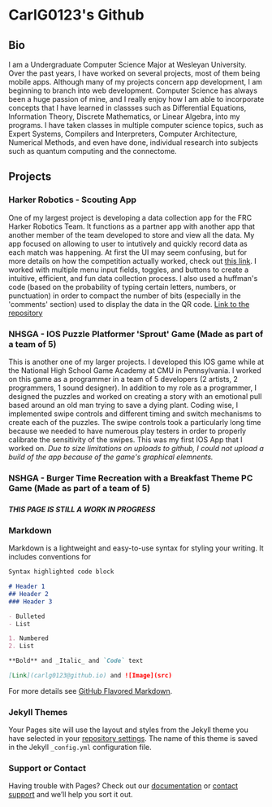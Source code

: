 # CarlG0123's Github

## Bio
I am a Undergraduate Computer Science Major at Wesleyan University. Over the past years, I have worked on several projects, most of them being mobile apps. Although many of my projects concern app development, I am beginning to branch into web development. Computer Science has always been a huge passion of mine, and I really enjoy how I am able to incorporate concepts that I have learned in classses such as Differential Equations, Information Theory, Discrete Mathematics, or Linear Algebra, into my programs. I have taken classes in multiple computer science topics, such as Expert Systems, Compilers and Interpreters, Computer Architecture, Numerical Methods, and even have done, individual research into subjects such as quantum computing and the connectome.

## Projects
### Harker Robotics - Scouting App
One of my largest project is developing a data collection app for the FRC Harker Robotics Team. It functions as a partner app with another app that another member of the team developed to store and view all the data. My app focused on allowing to user to intutively and quickly record data as each match was happening. At first the UI may seem confusing, but for more details on how the competition actually worked, check out [this link](https://www.youtube.com/watch?v=Mew6G_og-PI). I worked with multiple menu input fields, toggles, and buttons to create a intuitive, efficient, and fun data collection process. I also used a huffman's code (based on the probability of typing certain letters, numbers, or punctuation) in order to compact the number of bits (especially in the 'comments' section) used to display the data in the QR code.
[Link to the repository](https://github.com/CarlG0123/ScoutingApp)

### NHSGA - IOS Puzzle Platformer 'Sprout' Game (Made as part of a team of 5)
This is another one of my larger projects. I developed this IOS game while at the National High School Game Academy at CMU in Pennsylvania. I worked on this game as a programmer in a team of 5 developers (2 artists, 2 programmers, 1 sound designer). In addition to my role as a programmer, I designed the puzzles and worked on creating a story with an emotional pull based around an old man trying to save a dying plant. Coding wise, I implemented swipe controls and different timing and switch mechanisms to create each of the puzzles. The swipe controls took a particularly long time because we needed to have numerous play testers in order to properly calibrate the sensitivity of the swipes. This was my first IOS App that I worked on.
_Due to size limitations on uploads to github, I could not upload a build of the app because of the game's graphical elemnents._

### NSHGA - Burger Time Recreation with a Breakfast Theme PC Game (Made as part of a team of 5)

###

***THIS PAGE IS STILL A WORK IN PROGRESS***

### Markdown

Markdown is a lightweight and easy-to-use syntax for styling your writing. It includes conventions for

```markdown
Syntax highlighted code block

# Header 1
## Header 2
### Header 3

- Bulleted
- List

1. Numbered
2. List

**Bold** and _Italic_ and `Code` text

[Link](carlg0123@github.io) and ![Image](src)
```

For more details see [GitHub Flavored Markdown](https://guides.github.com/features/mastering-markdown/).

### Jekyll Themes

Your Pages site will use the layout and styles from the Jekyll theme you have selected in your [repository settings](https://github.com/CarlG0123/CarlG0123.github.io/settings). The name of this theme is saved in the Jekyll `_config.yml` configuration file.

### Support or Contact

Having trouble with Pages? Check out our [documentation](https://help.github.com/categories/github-pages-basics/) or [contact support](https://github.com/contact) and we’ll help you sort it out.
